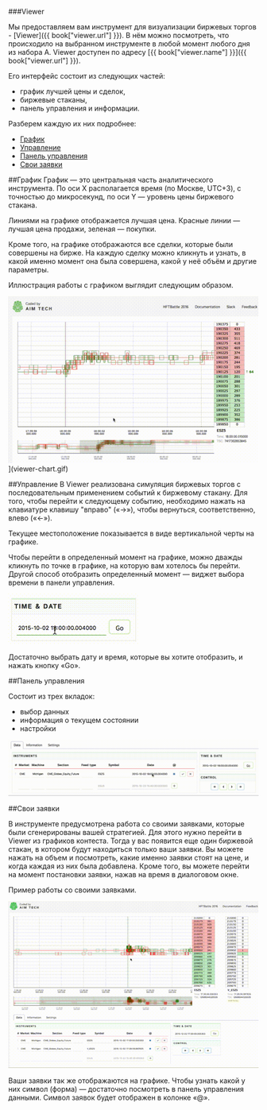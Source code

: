 ###Viewer

Мы предоставляем вам инструмент для визуализации биржевых торгов - [Viewer]({{ book["viewer.url"] }}).
В нём можно посмотреть, что происходило на выбранном инструменте в любой момент любого дня из набора A.
Viewer доступен по адресу [{{ book["viewer.name"] }}]({{ book["viewer.url"] }}).

Его интерфейс состоит из следующих частей:
- график лучшей цены и сделок,
- биржевые стаканы,
- панель управления и информации.

Разберем каждую их них подробнее:
* [График](#chart)
* [Управление](#control)
* [Панель управления](#panel)
* [Свои заявки](#orders)

<a id="chart"></a>
##График
График — это центральная часть аналитического инструмента. По оси X располагается время (по Москве, UTC+3), с точностью до микросекунд, по оси Y — уровень цены биржевого стакана.

Линиями на графике отображается лучшая цена. Красные линии — лучшая цена продажи, зеленая — покупки.

Кроме того, на графике отображаются все сделки, которые были совершены на бирже. На каждую сделку можно кликнуть и узнать, в какой именно момент она была совершена, какой у неё объём и другие параметры.

Иллюстрация работы с графиком выглядит следующим образом.

![Viewer chart](viewer-chart.gif)](viewer-chart.gif)

<a id="control"></a>
##Управление
В Viewer реализована симуляция биржевых торгов с последовательным применением событий к биржевому стакану. Для того, чтобы перейти к следующему событию, необходимо нажать на клавиатуре клавишу "вправо" («→»), чтобы вернуться, соответственно, влево («←»).

Текущее местоположение показывается в виде вертикальной черты на графике.

Чтобы перейти в определенный момент на графике, можно дважды кликнуть по точке в графике, на которую вам хотелось бы перейти. Другой способ отобразить определенный момент — виджет выбора времени в панели управления.

![](viewer-time.gif)

Достаточно выбрать дату и время, которые вы хотите отобразить, и нажать кнопку «Go».

<a id="panel"></a>
##Панель управления

Состоит из трех вкладок:
- выбор данных
- информация о текущем состоянии
- настройки

![](viewer-control-panel.gif)

<a id="orders"></a>
##Свои заявки

В инструменте предусмотрена работа со своими заявками, которые были сгенерированы вашей стратегией. Для этого нужно перейти в Viewer из графиков контеста. Тогда у вас появится еще один биржевой стакан, в котором будут находиться только ваши заявки. Вы можете нажать на объем и посмотреть, какие именно заявки стоят на цене, и когда каждая из них была добавлена. Кроме того, вы можете перейти на момент постановки заявки, нажав на время в диалоговом окне.

Пример работы со своими заявками.

![](viewer-deals.gif)

Ваши заявки так же отображаются на графике. Чтобы узнать какой у них символ (форма) — достаточно посмотреть в панель управления данными. Символ заявок будет отображен в колонке «@».
